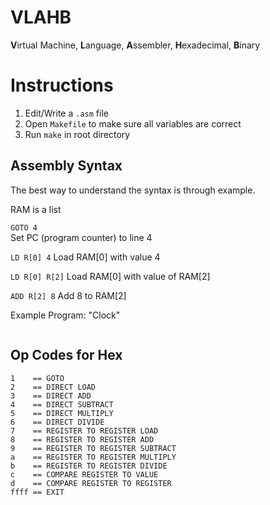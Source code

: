 # VLAHB
**V**irtual Machine, **L**anguage, **A**ssembler, **H**exadecimal, **B**inary

# Instructions
1. Edit/Write a `.asm` file
2. Open `Makefile` to make sure all variables are correct
3. Run `make` in root directory

## Assembly Syntax
The best way to understand the syntax is through example.

RAM is a list

`GOTO 4`<br>
Set PC (program counter) to line 4

`LD R[0] 4`
Load RAM[0] with value 4

`LD R[0] R[2]`
Load RAM[0] with value of RAM[2]

`ADD R[2] 8`
Add 8 to RAM[2]


Example Program: "Clock"
```

```




## Op Codes for Hex

```
1    == GOTO
2    == DIRECT LOAD
3    == DIRECT ADD
4    == DIRECT SUBTRACT
5    == DIRECT MULTIPLY
6    == DIRECT DIVIDE
7    == REGISTER TO REGISTER LOAD
8    == REGISTER TO REGISTER ADD
9    == REGISTER TO REGISTER SUBTRACT
a    == REGISTER TO REGISTER MULTIPLY
b    == REGISTER TO REGISTER DIVIDE
c    == COMPARE REGISTER TO VALUE
d    == COMPARE REGISTER TO REGISTER
ffff == EXIT
```
